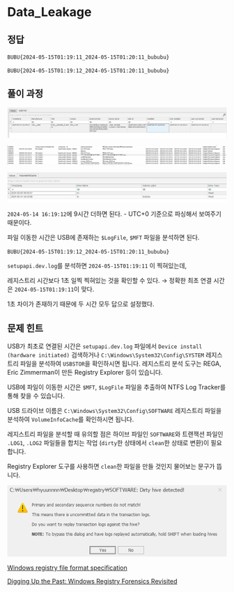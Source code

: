 # Data_Leakage

## 정답

`BUBU{2024-05-15T01:19:11_2024-05-15T01:20:11_bububu}`

`BUBU{2024-05-15T01:19:12_2024-05-15T01:20:11_bububu}`

## 풀이 과정

![alt text](img/image.png)

![alt text](img/image-1.png)

![alt text](img/image-2.png)

`2024-05-14 16:19:12`에 9시간 더하면 된다. - UTC+0 기준으로 파싱해서 보여주기 때문이다.

파일 이동한 시간은 USB에 존재하는 `$LogFile`, `$MFT` 파일을 분석하면 된다.

`BUBU{2024-05-15T01:19:12_2024-05-15T01:20:11_bububu}`

`setupapi.dev.log`를 분석하면 `2024-05-15T01:19:11` 이 찍혀있는데,

레지스트리 시간보다 1초 일찍 찍혀있는 것을 확인할 수 있다.
→ 정확한 최초 연결 시간은 `2024-05-15T01:19:11`이 맞다.

1초 차이가 존재하기 때문에 두 시간 모두 답으로 설정했다.

## 문제 힌트

USB가 최초로 연결된 시간은 `setupapi.dev.log` 파일에서 `Device install (hardware initiated)` 검색하거나 `C:\Windows\System32\Config\SYSTEM` 레지스트리 파일을 분석하여 `USBSTOR`을 확인하시면 됩니다. 레지스트리 분석 도구는 REGA, Eric Zimmerman이 만든 Registry Explorer 등이 있습니다.

USB에 파일이 이동한 시간은 `$MFT`, `$LogFile` 파일을 추출하여 NTFS Log Tracker를 통해 찾을 수 있습니다. 

USB 드라이브 이름은 `C:\Windows\System32\Config\SOFTWARE` 레지스트리 파일을 분석하여 `VolumeInfoCache`를 확인하시면 됩니다.

레지스트리 파일을 분석할 때 유의할 점은 하이브 파일인 `SOFTWARE`와 트랜잭션 파일인 `.LOG1`, `.LOG2` 파일들을 합치는 작업 (`dirty`한 상태에서 `clean`한 상태로 변환)이 필요합니다.

Registry Explorer 도구를 사용하면 `clean`한 파일을 만들 것인지 물어보는 문구가 뜹니다.

![alt text](img/image-3.png)

<a href="https://github.com/msuhanov/regf/blob/master/Windows%20registry%20file%20format%20specification.md#types-of-files">Windows registry file format specification</a>

<a href="https://cloud.google.com/blog/topics/threat-intelligence/digging-up-the-past-windows-registry-forensics-revisited/">Digging Up the Past: Windows Registry Forensics Revisited</a>
